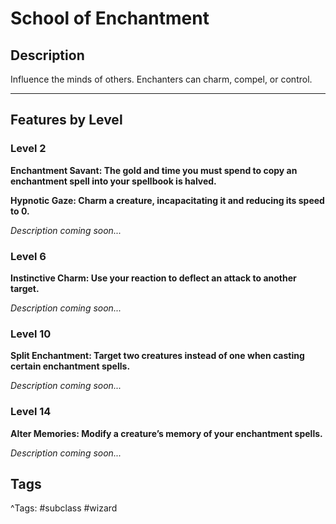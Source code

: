 # School of Enchantment

## Description

Influence the minds of others. Enchanters can charm, compel, or control.

---

## Features by Level

### Level 2

**Enchantment Savant: The gold and time you must spend to copy an enchantment spell into your spellbook is halved.**

**Hypnotic Gaze: Charm a creature, incapacitating it and reducing its speed to 0.**

_Description coming soon..._

### Level 6

**Instinctive Charm: Use your reaction to deflect an attack to another target.**

_Description coming soon..._

### Level 10

**Split Enchantment: Target two creatures instead of one when casting certain enchantment spells.**

_Description coming soon..._

### Level 14

**Alter Memories: Modify a creature’s memory of your enchantment spells.**

_Description coming soon..._

## Tags

^Tags: #subclass #wizard